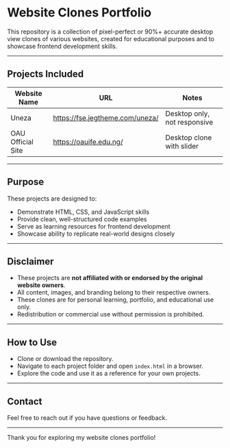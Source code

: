 # Website Clones Portfolio

This repository is a collection of pixel-perfect or 90%+ accurate desktop view clones of various websites, created for educational purposes and to showcase frontend development skills.

---

## Projects Included

| Website Name      | URL                              | Notes                      |
|-------------------|---------------------------------|----------------------------|
| Uneza             | https://fse.jegtheme.com/uneza/ | Desktop only, not responsive |
| OAU Official Site | https://oauife.edu.ng/           | Desktop clone with slider  |

---

## Purpose

These projects are designed to:

- Demonstrate HTML, CSS, and JavaScript skills  
- Provide clean, well-structured code examples  
- Serve as learning resources for frontend development  
- Showcase ability to replicate real-world designs closely

---

## Disclaimer

- These projects are **not affiliated with or endorsed by the original website owners**.  
- All content, images, and branding belong to their respective owners.  
- These clones are for personal learning, portfolio, and educational use only.  
- Redistribution or commercial use without permission is prohibited.

---

## How to Use

- Clone or download the repository.  
- Navigate to each project folder and open `index.html` in a browser.  
- Explore the code and use it as a reference for your own projects.

---

## Contact

Feel free to reach out if you have questions or feedback.

---

Thank you for exploring my website clones portfolio!
